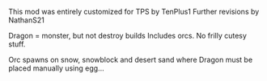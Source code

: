 This mod was entirely customized for TPS by TenPlus1
Further revisions by NathanS21

Dragon = monster, but not destroy builds
Includes orcs.
No frilly cutesy stuff.

Orc spawns on snow, snowblock and desert sand where Dragon must be placed manually using egg...
